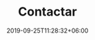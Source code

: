 ---
title: "Contactar"
date: 2019-09-25T11:28:32+06:00
draft: false
description : "Datos de contacto"
bgImage: "images/bg/bg-3.jpg"
---